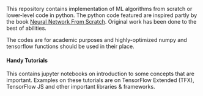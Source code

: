 This repository contains implementation of ML algorithms from scratch or lower-level code in python. The python code featured are inspired partly by the book [Neural Network From Scratch](https://nnfs.io/). Original work has been done to the best of abilities.

The codes are for academic purposes and highly-optimized numpy and tensorflow functions should be used in their place.

#### Handy Tutorials
This contains jupyter notebooks on introduction to some concepts that are important. Examples on these tutorials are on TensorFlow Extended (TFX), TensorFlow JS and other important libraries & frameworks.